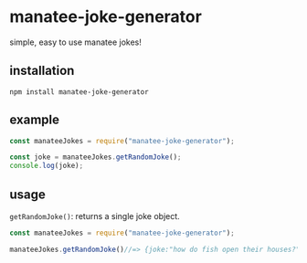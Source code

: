 # manatee-joke-generator

simple, easy to use manatee jokes!

## installation

`npm install manatee-joke-generator`

## example

``` javascript 
const manateeJokes = require("manatee-joke-generator");

const joke = manateeJokes.getRandomJoke();
console.log(joke);
```

## usage

`getRandomJoke()`: returns a single joke object.

```javascript
const manateeJokes = require("manatee-joke-generator");

manateeJokes.getRandomJoke()//=> {joke:"how do fish open their houses?", punchline:"manakeys!"}
```

